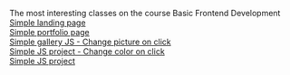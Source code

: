 The most interesting classes on the course Basic Frontend Development
<br>
[Simple landing page](https://angemariya.github.io/Basic_FE/Project-3/index.html)
<br>
[Simple portfolio page](https://angemariya.github.io/Basic_FE/Project-5/index.html)
<br>
[Simple gallery JS - Change picture on click](https://angemariya.github.io/Basic_FE/Project-11/index.html)
<br>
[Simple JS project - Change color on click](https://angemariya.github.io/Basic_FE/Project-13%20(Homework)/index.html)
<br>
[Simple JS project](https://angemariya.github.io/Basic_FE/Project-15-Final/index.html)
<br>
